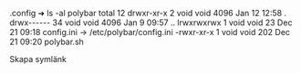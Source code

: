 .config ➜ ls -al polybar 
total 12
drwxr-xr-x  2 void void 4096 Jan 12 12:58 .
drwx------ 34 void void 4096 Jan  9 09:57 ..
lrwxrwxrwx  1 void void   23 Dec 21 09:18 config.ini -> /etc/polybar/config.ini
-rwxr-xr-x  1 void void  202 Dec 21 09:20 polybar.sh

Skapa symlänk
